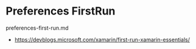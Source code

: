 # Preferences FirstRun

preferences-first-run.md

*   https://devblogs.microsoft.com/xamarin/first-run-xamarin-essentials/
